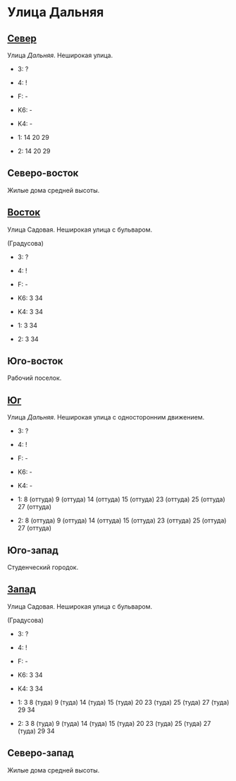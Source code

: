 # Улица Дальняя

## [Север](./10580090.md)

Улица *Дальняя*.
Неширокая улица.

* 3:    ?
* 4:    !
* F:    -

* K6:   -
* K4:   -
* 1:    14  20  29
* 2:    14  20  29

## Северо-восток

Жилые дома средней высоты.

## [Восток](./10595095.md)

Улица Садовая.
Неширокая улица с бульваром.

(Градусова)

* 3:    ?
* 4:    !
* F:    -

* K6:   3   34
* K4:   3   34
* 1:    3   34
* 2:    3   34

## Юго-восток

Рабочий поселок.

## [Юг](./10580100.md)

Улица *Дальняя*.
Неширокая улица с односторонним движением.

* 3:    ?
* 4:    !
* F:    -

* K6:   -
* K4:   -
* 1:    8 (оттуда)  9 (оттуда)  14 (оттуда) 15 (оттуда) 23 (оттуда)
        25 (оттуда) 27 (оттуда)
* 2:    8 (оттуда)  9 (оттуда)  14 (оттуда) 15 (оттуда) 23 (оттуда)
        25 (оттуда) 27 (оттуда)

## Юго-запад

Студенческий городок.

## [Запад](./10575095.md)

Улица Садовая.
Неширокая улица с бульваром.

(Градусова)

* 3:    ?
* 4:    !
* F:    -

* K6:   3   34
* K4:   3   34
* 1:    3   8 (туда)    9 (туда)    14 (туда)   15 (туда)
        20  23 (туда)   25 (туда)   27 (туда)   29
        34
* 2:    3   8 (туда)    9 (туда)    14 (туда)   15 (туда)
        20  23 (туда)   25 (туда)   27 (туда)   29
        34

## Северо-запад

Жилые дома средней высоты.
